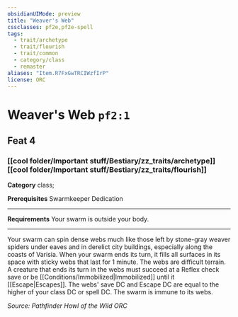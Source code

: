 ```yaml
---
obsidianUIMode: preview
title: "Weaver's Web"
cssclasses: pf2e,pf2e-spell
tags:
  - trait/archetype
  - trait/flourish
  - trait/common
  - category/class
  - remaster
aliases: "Item.R7FxGwTRCIWzfIrP"
license: ORC
---
```

# Weaver's Web `pf2:1`
## Feat 4
### [[cool folder/Important stuff/Bestiary/zz_traits/archetype]][[cool folder/Important stuff/Bestiary/zz_traits/flourish]]

**Category** class; 



**Prerequisites** Swarmkeeper Dedication
* * *
**Requirements** Your swarm is outside your body.

* * *

Your swarm can spin dense webs much like those left by stone-gray weaver spiders under eaves and in derelict city buildings, especially along the coasts of Varisia. When your swarm ends its turn, it fills all surfaces in its space with sticky webs that last for 1 minute. The webs are difficult terrain. A creature that ends its turn in the webs must succeed at a Reflex check save or be [[Conditions/Immobilized|Immobilized]] until it [[Escape|Escapes]]. The webs' save DC and Escape DC are equal to the higher of your class DC or spell DC. The swarm is immune to its webs.

*Source: Pathfinder Howl of the Wild*
*ORC*